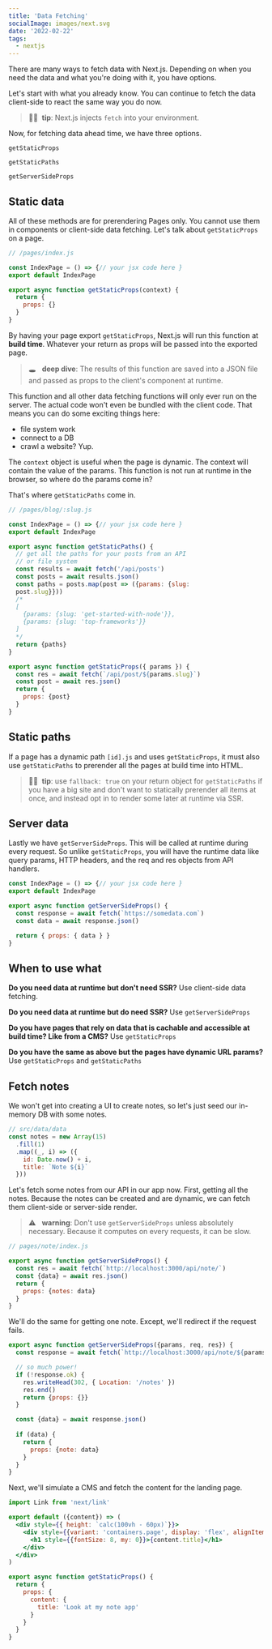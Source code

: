 ```yaml
---
title: 'Data Fetching'
socialImage: images/next.svg
date: '2022-02-22'
tags:
  - nextjs
---
```


There are many ways to fetch data with Next.js. Depending on when you need the data and what you're doing with it, you have options.

Let's start with what you already know. You can continue to fetch the data client-side to react the same way you do now. 

> 👍🏾&nbsp;&nbsp;**tip**: Next.js injects `fetch` into your environment.

Now, for fetching data ahead time, we have three options.

`getStaticProps`

`getStaticPaths`

`getServerSideProps`


## Static data
All of these methods are for prerendering Pages only. You cannot use them in components or client-side data fetching. Let's talk about `getStaticProps` on a page.

```jsx
// /pages/index.js

const IndexPage = () => {// your jsx code here }
export default IndexPage

export async function getStaticProps(context) {
  return {
    props: {}
  }
}
```

By having your page export `getStaticProps`, Next.js will run this function at **build time**. Whatever your return as props will be passed into the exported page.

> 🕳 &nbsp;&nbsp;**deep dive**: The results of this function are saved into a JSON file and passed as props to the client's component at runtime.

This function and all other data fetching functions will only ever run on the server. The actual code won't even be bundled with the client code. That means you can do some exciting things here:

* file system work
* connect to a DB
* crawl a website? Yup.

The `context` object is useful when the page is dynamic. The context will contain the value of the params. This function is not run at runtime in the browser, so where do the params come in?

That's where `getStaticPaths` come in.


```jsx
// /pages/blog/:slug.js

const IndexPage = () => {// your jsx code here }
export default IndexPage

export async function getStaticPaths() {
  // get all the paths for your posts from an API
  // or file system
  const results = await fetch('/api/posts')
  const posts = await results.json()
  const paths = posts.map(post => ({params: {slug: 
  post.slug}}))
  /*
  [
    {params: {slug: 'get-started-with-node'}},
    {params: {slug: 'top-frameworks'}}
  ]
  */
  return {paths}
}

export async function getStaticProps({ params }) {
  const res = await fetch(`/api/post/${params.slug}`)
  const post = await res.json()
  return {
    props: {post}
  }
}
```

## Static paths
If a page has a dynamic path `[id].js` and uses `getStaticProps`, it must also use `getStaticPaths` to prerender all the pages at build time into HTML.

> 👍🏾&nbsp;&nbsp;**tip**: use `fallback: true` on your return object for `getStaticPaths` if you have a big site and don't want to statically prerender all items at once, and instead opt in to render some later at runtime via SSR.


## Server data
Lastly we have `getServerSideProps`. This will be called at runtime during every request. So unlike `getStaticProps`, you will have the runtime data like query params, HTTP headers, and the req and res objects from API handlers. 

```jsx
const IndexPage = () => {// your jsx code here }
export default IndexPage

export async function getServerSideProps() {
  const response = await fetch(`https://somedata.com`)
  const data = await response.json()

  return { props: { data } }
}
```
## When to use what

**Do you need data at runtime but don't need SSR?**
Use client-side data fetching.

**Do you need data at runtime but do need SSR?**
Use `getServerSideProps`

**Do you have pages that rely on data that is cachable and accessible at build time? Like from a CMS?**
Use `getStaticProps`

**Do you have the same as above but the pages have dynamic URL params?**
Use `getStaticProps` and `getStaticPaths`

## Fetch notes
We won't get into creating a UI to create notes, so let's just seed our in-memory DB with some notes.

```jsx
// src/data/data
const notes = new Array(15)
  .fill(1)
  .map((_, i) => ({
    id: Date.now() + i,
    title: `Note ${i}`
  }))
```

Let's fetch some notes from our API in our app now.
First, getting all the notes. Because the notes can be created and are dynamic, we can fetch them client-side or server-side render.

> ⚠️ &nbsp;&nbsp;**warning**: Don't use `getServerSideProps` unless absolutely necessary. Because it computes on every requests, it can be slow.

```jsx
// pages/note/index.js

export async function getServerSideProps() {
  const res = await fetch(`http://localhost:3000/api/note/`)
  const {data} = await res.json()
  return {
    props: {notes: data}
  }
}
```

We'll do the same for getting one note. Except, we'll redirect if the request fails.

```jsx
export async function getServerSideProps({params, req, res}) {
  const response = await fetch(`http://localhost:3000/api/note/${params.id}`)

  // so much power!
  if (!response.ok) {
    res.writeHead(302, { Location: '/notes' })
    res.end()
    return {props: {}}
  }

  const {data} = await response.json()
  
  if (data) {
    return {
      props: {note: data}
    }
  }
}
```

Next, we'll simulate a CMS and fetch the content for the landing page.

```jsx
import Link from 'next/link'

export default ({content}) => (
  <div style={{ height: `calc(100vh - 60px)`}}>
    <div style={{variant: 'containers.page', display: 'flex', alignItems: 'center', height: '100%'}}>
      <h1 style={{fontSize: 8, my: 0}}>{content.title}</h1>
    </div>
  </div> 
)

export async function getStaticProps() {
  return {
    props: {
      content: {
        title: 'Look at my note app'
      }
    }
  }
}
```

